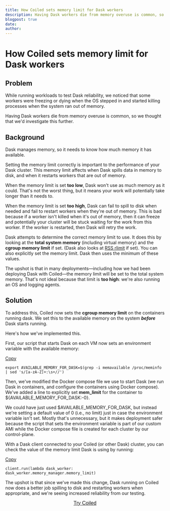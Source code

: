 ```yaml
---
title: How Coiled sets memory limit for Dask workers
description: Having Dask workers die from memory overuse is common, so we thought that we'd investigate this further.
blogpost: true
date: 
author: 
---
```


# How Coiled sets memory limit for Dask workers

## Problem

While running workloads to test Dask reliability, we noticed that some workers were freezing or dying when the OS stepped in and started killing processes when the system ran out of memory.

Having Dask workers die from memory overuse is common, so we thought that we'd investigate this further.

## Background

Dask manages memory, so it needs to know how much memory it has available. 

Setting the memory limit correctly is important to the performance of your Dask cluster. This memory limit affects when Dask spills data in memory to disk, and when it restarts workers that are out of memory.

When the memory limit is set **too low**, Dask won't use as much memory as it could. That's not the worst thing, but it means your work will potentially take longer than it needs to.

When the memory limit is set **too high**, Dask can fail to spill to disk when needed and fail to restart workers when they're out of memory. This is bad because if a worker isn't killed when it's out of memory, then it can freeze and potentially your cluster will be stuck waiting for the work from this worker. If the worker is restarted, then Dask will retry the work.

Dask attempts to determine the correct memory limit to use. It does this by looking at the **total system memory** (including virtual memory) and the **cgroup memory limit** if set. (Dask also looks at [RSS rlimit](https://docs.python.org/3/library/resource.html#resource.RLIMIT_RSS) if set). You can also explicitly set the memory limit. Dask then uses the minimum of these values.

The upshot is that in many deployments—including how we had been deploying Dask with Coiled—the memory limit will be set to the total system memory. That's not ideal because that limit is **too high**: we're also running an OS and logging agents.

## Solution

To address this, Coiled now sets the **cgroup memory limit** on the containers running dask. We set this to the available memory on the system **_before_** Dask starts running.

Here's how we've implemented this.

First, our script that starts Dask on each VM now sets an environment variable with the available memory:

<a href="#" class="copy-button button-2 w-button" fs-copyclip-element="click" fs-copyclip-message="Copied" fs-copyclip-duration="3000">Copy</a>
<pre class="language-python"><code class="language-python hljs" fs-copyclip-element="copy-this">export AVAILABLE_MEMORY_FOR_DASK=$(grep -i memavailable /proc/meminfo | sed 's/[a-zA-Z]+:\s+//')
</code></pre>

Then, we've modified the Docker compose file we use to start Dask (we run Dask in containers, and configure the containers using Docker compose). We've added a line to explicitly set **mem_limit** for the container to ${AVAILABLE_MEMORY_FOR_DASK:-0}.

We could have just used $AVAILABLE_MEMORY_FOR_DASK, but instead we're setting a default value of 0 (i.e., no limit) just in case the environment variable isn't set. Mostly that's unnecessary, but it makes deployment safer because the script that sets the environment variable is part of our custom AMI while the Docker compose file is created for each cluster by our control-plane.

With a Dask client connected to your Coiled (or other Dask) cluster, you can check the value of the memory limit Dask is using by running:

<a href="#" class="copy-button button-2 w-button" fs-copyclip-element="click" fs-copyclip-message="Copied" fs-copyclip-duration="3000">Copy</a>
<pre class="language-python"><code class="language-python hljs" fs-copyclip-element="copy-this">client.run(lambda dask_worker: dask_worker.memory_manager.memory_limit)
</code></pre>

The upshot is that since we've made this change, Dask running on Coiled now does a better job spilling to disk and restarting workers when appropriate, and we're seeing increased reliability from our testing.

<span class="hs-cta-wrapper" id="hs-cta-wrapper-03d656c6-4957-4620-9331-31dd2182c1ec">
  <span class="hs-cta-node hs-cta-03d656c6-4957-4620-9331-31dd2182c1ec" id="hs-cta-03d656c6-4957-4620-9331-31dd2182c1ec" data-hs-drop="true" style="visibility: visible;"><a id="cta_button_9245528_be9599a4-6c30-4743-aa64-3e10e4ddc6b6" class="cta_button text-center" href="https://content.coiled.io/cs/c/?cta_guid=be9599a4-6c30-4743-aa64-3e10e4ddc6b6&amp;signature=AAH58kEAZXoCK57rNubyxdVKJOHBDT8bPA&amp;portal_id=9245528&amp;placement_guid=03d656c6-4957-4620-9331-31dd2182c1ec&amp;click=479c6476-3533-40fd-9a9b-cad6b295b88e&amp;redirect_url=APefjpHFXTYV2PZCa2wKr7dqpI2AxMyNvYw4KSiMK8sAXPeLpl9yN8eftABR46Y1cCiG2-BXGA6YEWDnR1Dbitt9UIynyavQvUUMmmq_04U5P0m0hVaid2Q&amp;hsutk=&amp;canon=https%3A%2F%2Fwww.coiled.io%2Fblog%2Fhow-coiled-sets-memory-limit-for-dask-workers&amp;ts=1744256062819" style=" cta_dest_link="https://cloud.coiled.io/signup" title="Try Coiled"><div style="text-align: center;"><span style="font-family: Helvetica, Arial, sans-serif;"><span style="font-size: 16px;">Try </span><span style="font-size: 16px;">Coiled</span></span></div></a></span>
</span>
